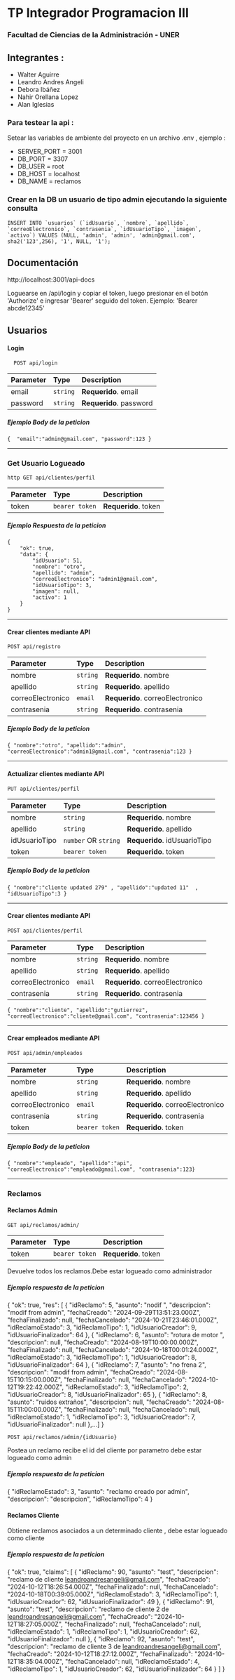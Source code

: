 # TP Integrador Programacion III

### Facultad de Ciencias de la Administración - UNER

## Integrantes :

- Walter Aguirre
- Leandro Andres Angeli
- Debora Ibáñez
- Nahir Orellana Lopez
- Alan Iglesias

### Para testear la api :

Setear las variables de ambiente del proyecto en un archivo .env , ejemplo :

- SERVER_PORT = 3001
- DB_PORT = 3307
- DB_USER = root
- DB_HOST = localhost
- DB_NAME = reclamos

### Crear en la DB un usuario de tipo admin ejecutando la siguiente consulta

```
INSERT INTO `usuarios` (`idUsuario`, `nombre`, `apellido`, `correoElectronico`, `contrasenia`, `idUsuarioTipo`, `imagen`, `activo`) VALUES (NULL, 'admin', 'admin', 'admin@gmail.com', sha2('123',256), '1', NULL, '1');
```

## Documentación

http://localhost:3001/api-docs

Loguearse en /api/login y copiar el token, luego presionar en el botón 'Authorize' e ingresar 'Bearer' seguido del token. Ejemplo: 'Bearer abcde12345'

## Usuarios

#### Login

```http
  POST api/login
```

| Parameter | Type     | Description             |
| :-------- | :------- | :---------------------- |
| email     | `string` | **Requerido**. email    |
| password  | `string` | **Requerido**. password |

##### Ejemplo Body de la peticion

```
{  "email":"admin@gmail.com", "password":123 }
```

---

### Get Usuario Logueado

`http GET api/clientes/perfil`

| Parameter | Type           | Description          |
| :-------- | :------------- | :------------------- |
| token     | `bearer token` | **Requerido**. token |

##### Ejemplo Respuesta de la peticion

```
{
    "ok": true,
    "data": {
        "idUsuario": 51,
        "nombre": "otro",
        "apellido": "admin",
        "correoElectronico": "admin1@gmail.com",
        "idUsuarioTipo": 3,
        "imagen": null,
        "activo": 1
    }
}
```

---

#### Crear clientes mediante API

```http
POST api/registro
```

| Parameter         | Type     | Description                      |
| :---------------- | :------- | :------------------------------- |
| nombre            | `string` | **Requerido**. nombre            |
| apellido          | `string` | **Requerido**. apellido          |
| correoElectronico | `email`  | **Requerido**. correoElectronico |
| contrasenia       | `string` | **Requerido**. contrasenia       |

##### Ejemplo Body de la peticion

```
{ "nombre":"otro", "apellido":"admin", "correoElectronico":"admin1@gmail.com", "contrasenia":123 }
```

---

#### Actualizar clientes mediante API

`PUT api/clientes/perfil`

| Parameter     | Type                 | Description                  |
| :------------ | :------------------- | :--------------------------- |
| nombre        | `string`             | **Requerido**. nombre        |
| apellido      | `string`             | **Requerido**. apellido      |
| idUsuarioTipo | `number` OR `string` | **Requerido**. idUsuarioTipo |
| token         | `bearer token`       | **Requerido**. token         |

##### Ejemplo Body de la peticion

```
{ "nombre":"cliente updated 279" , "apellido":"updated 11"  , "idUsuarioTipo":3 }
```

---

#### Crear clientes mediante API

`POST api/clientes/perfil`

| Parameter         | Type     | Description                      |
| :---------------- | :------- | :------------------------------- |
| nombre            | `string` | **Requerido**. nombre            |
| apellido          | `string` | **Requerido**. apellido          |
| correoElectronico | `email`  | **Requerido**. correoElectronico |
| contrasenia       | `string` | **Requerido**. contrasenia       |

```
{ "nombre":"cliente", "apellido":"gutierrez", "correoElectronico":"cliente@gmail.com", "contrasenia":123456 }
```

---

#### Crear empleados mediante API

```http
POST api/admin/empleados
```

| Parameter         | Type           | Description                      |
| :---------------- | :------------- | :------------------------------- |
| nombre            | `string`       | **Requerido**. nombre            |
| apellido          | `string`       | **Requerido**. apellido          |
| correoElectronico | `email`        | **Requerido**. correoElectronico |
| contrasenia       | `string`       | **Requerido**. contrasenia       |
| token             | `bearer token` | **Requerido**. token             |

##### Ejemplo Body de la peticion

```
{ "nombre":"empleado", "apellido":"api", "correoElectronico":"empleado@gmail.com", "contrasenia":123}
```

---

### Reclamos

#### Reclamos Admin

```http
GET api/reclamos/admin/
```

| Parameter | Type           | Description          |
| :-------- | :------------- | :------------------- |
| token     | `bearer token` | **Requerido**. token |

Devuelve todos los reclamos.Debe estar logueado como administrador

##### Ejemplo respuesta de la peticion

{
"ok": true,
"res": [
{
"idReclamo": 5,
"asunto": "nodif ",
"descripcion": "modif from admin",
"fechaCreado": "2024-09-29T13:51:23.000Z",
"fechaFinalizado": null,
"fechaCancelado": "2024-10-21T23:46:01.000Z",
"idReclamoEstado": 3,
"idReclamoTipo": 1,
"idUsuarioCreador": 9,
"idUsuarioFinalizador": 64
},
{
"idReclamo": 6,
"asunto": "rotura de motor ",
"descripcion": null,
"fechaCreado": "2024-08-19T10:00:00.000Z",
"fechaFinalizado": null,
"fechaCancelado": "2024-10-18T00:01:24.000Z",
"idReclamoEstado": 3,
"idReclamoTipo": 1,
"idUsuarioCreador": 8,
"idUsuarioFinalizador": 64
},
{
"idReclamo": 7,
"asunto": "no frena 2",
"descripcion": "modif from admin",
"fechaCreado": "2024-08-15T10:15:00.000Z",
"fechaFinalizado": null,
"fechaCancelado": "2024-10-12T19:22:42.000Z",
"idReclamoEstado": 3,
"idReclamoTipo": 2,
"idUsuarioCreador": 8,
"idUsuarioFinalizador": 65
},
{
"idReclamo": 8,
"asunto": "ruidos extraños",
"descripcion": null,
"fechaCreado": "2024-08-15T11:00:00.000Z",
"fechaFinalizado": null,
"fechaCancelado": null,
"idReclamoEstado": 1,
"idReclamoTipo": 3,
"idUsuarioCreador": 7,
"idUsuarioFinalizador": null
},...]
}

```http
POST api/reclamos/admin/{idUsuario}
```

Postea un reclamo recibe el id del cliente por parametro debe estar logueado como admin

##### Ejemplo respuesta de la peticion

{
"idReclamoEstado": 3,
"asunto": "reclamo creado por admin",
"descripcion": "descripcion",
"idReclamoTipo": 4
}

#### Reclamos Cliente

Obtiene reclamos asociados a un determinado cliente , debe estar logueado como cliente

##### Ejemplo respuesta de la peticion

{
"ok": true,
"claims": [
{
"idReclamo": 90,
"asunto": "test",
"descripcion": "reclamo de cliente leandroandresangeli@gmail.com",
"fechaCreado": "2024-10-12T18:26:54.000Z",
"fechaFinalizado": null,
"fechaCancelado": "2024-10-18T00:39:05.000Z",
"idReclamoEstado": 3,
"idReclamoTipo": 1,
"idUsuarioCreador": 62,
"idUsuarioFinalizador": 49
},
{
"idReclamo": 91,
"asunto": "test",
"descripcion": "reclamo de cliente 2 de leandroandresangeli@gmail.com",
"fechaCreado": "2024-10-12T18:27:05.000Z",
"fechaFinalizado": null,
"fechaCancelado": null,
"idReclamoEstado": 1,
"idReclamoTipo": 1,
"idUsuarioCreador": 62,
"idUsuarioFinalizador": null
},
{
"idReclamo": 92,
"asunto": "test",
"descripcion": "reclamo de cliente 3 de leandroandresangeli@gmail.com",
"fechaCreado": "2024-10-12T18:27:12.000Z",
"fechaFinalizado": "2024-10-12T18:35:04.000Z",
"fechaCancelado": null,
"idReclamoEstado": 4,
"idReclamoTipo": 1,
"idUsuarioCreador": 62,
"idUsuarioFinalizador": 64
}
]
}
